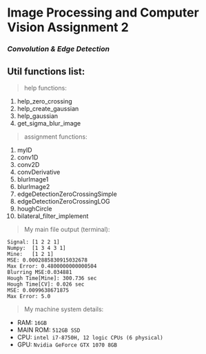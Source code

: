 # Image Processing and Computer Vision Assignment 2
### <i>Convolution & Edge Detection</i>

## Util functions list:
> help functions:
1. help_zero_crossing
2. help_create_gaussian
3. help_gaussian
4. get_sigma_blur_image

> assignment functions:
1. myID
1. conv1D
2. conv2D
3. convDerivative
4. blurImage1
5. blurImage2
6. edgeDetectionZeroCrossingSimple
7. edgeDetectionZeroCrossingLOG
8. houghCircle
9. bilateral_filter_implement

> My main file output (terminal):
```
Signal:	[1 2 2 1]
Numpy:	[1 3 4 3 1]
Mine:	[1 2 1]
MSE: 0.0002885830915032678
Max Error: 0.4800000000000504
Blurring MSE:0.034881
Hough Time[Mine]: 300.736 sec
Hough Time[CV]: 0.026 sec
MSE: 0.0099638671875
Max Error: 5.0
```

> My machine system details:

* RAM: ```16GB```
* MAIN ROM: ```512GB SSD```
* CPU: ```intel i7-8750H, 12 logic CPUs (6 physical)```
* GPU: ```Nvidia GeForce GTX 1070 8GB```
